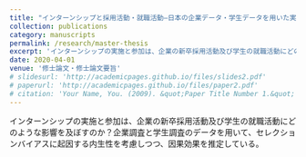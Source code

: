 ```yaml
---
title: "インターンシップと採用活動・就職活動―日本の企業データ・学生データを用いた実証分析"
collection: publications
category: manuscripts
permalink: /research/master-thesis
excerpt: 'インターンシップの実施と参加は、企業の新卒採用活動及び学生の就職活動にどのような影響を及ぼすのか？企業調査と学生調査のデータを用いて、セレクションバイアスに起因する内生性を考慮しつつ、因果効果を推定している。'
date: 2020-04-01
venue: '修士論文・修士論文要旨'
# slidesurl: 'http://academicpages.github.io/files/slides2.pdf'
# paperurl: 'http://academicpages.github.io/files/paper2.pdf'
# citation: 'Your Name, You. (2009). &quot;Paper Title Number 1.&quot; <i>Journal 1</i>. 1(1).'
---
```


インターンシップの実施と参加は、企業の新卒採用活動及び学生の就職活動にどのような影響を及ぼすのか？企業調査と学生調査のデータを用いて、セレクションバイアスに起因する内生性を考慮しつつ、因果効果を推定している。